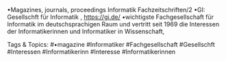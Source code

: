 •Magazines, journals, proceedings
Informatik Fachzeitschriften/2
•GI: Gesellschft für Informatik , https://gi.de/
•wichtigste Fachgesellschaft für Informatik im deutschsprachigen Raum und vertritt 
seit 1969 die Interessen der Informatikerinnen und Informatiker in Wissenschaft, 

   Tags & Topics:
   #•magazine
   #Informatiker
   #Fachgesellschaft
   #Gesellschft
   #Interessen
   #Informatikerinn
   #Interesse
   #Informatikerinnen